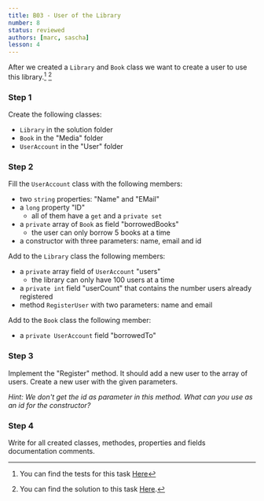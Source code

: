 ```yaml
---
title: B03 - User of the Library
number: 8
status: reviewed
authors: [marc, sascha]
lesson: 4
---
```


After we created a `Library` and `Book` class we want to create a user to use this library.[^tests] [^solution]

[^tests]:
    You can find the tests for this task [Here](https://github.com/satkowski/csharp-solutions/tree/master/lesson_04/B03_user/Tests)

[^solution]:
    You can find the solution to this task [Here](https://github.com/satkowski/csharp-solutions/tree/master/lesson_04/B03_user/ExerciseSolution/).

### Step 1

Create the following classes:

- `Library` in the solution folder
- `Book` in the "Media" folder
- `UserAccount` in the "User" folder

### Step 2

Fill the `UserAccount` class with the following members:

- two `string` properties: "Name" and "EMail"
- a `long` property "ID"
  - all of them have a `get` and a `private set`
- a `private` array of `Book` as field "borrowedBooks"
  - the user can only borrow 5 books at a time
- a constructor with three parameters: name, email and id

Add to the `Library` class the following members:

- a `private` array field of `UserAccount` "users"
  - the library can only have 100 users at a time
- a `private int` field "userCount" that contains the number users already registered
- method `RegisterUser` with two parameters: name and email

Add to the `Book` class the following member:

- a `private UserAccount` field "borrowedTo"

### Step 3

Implement the "Register" method. It should add a new user to the array of users. Create a new user with the given parameters.

*Hint: We don't get the id as parameter in this method. What can you use as an id for the constructor?*

### Step 4

Write for all created classes, methodes, properties and fields documentation comments.
